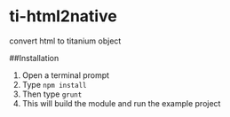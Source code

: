 # ti-html2native
convert html to titanium object

##Installation
1. Open a terminal prompt
2. Type `npm install`
3. Then type `grunt`
4. This will build the module and run the example project